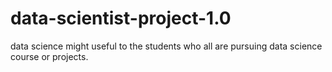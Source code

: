 # data-scientist-project-1.0
data science might useful to the students who all are pursuing data science course or projects.
